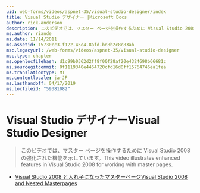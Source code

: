 ```yaml
---
uid: web-forms/videos/aspnet-35/visual-studio-designer/index
title: Visual Studio デザイナー |Microsoft Docs
author: rick-anderson
description: このビデオでは、マスター ページを操作するために Visual Studio 2008 の強化された機能を示しています。
ms.author: riande
ms.date: 11/14/2011
ms.assetid: 15730cc3-f122-45e4-8afd-bd8b2c8c83ab
msc.legacyurl: /web-forms/videos/aspnet-35/visual-studio-designer
msc.type: chapter
ms.openlocfilehash: d1c99b0362d2ff8f00f28af20e4324698b66681c
ms.sourcegitcommit: 0f1119340e4464720cfd16d0ff15764746ea1fea
ms.translationtype: MT
ms.contentlocale: ja-JP
ms.lasthandoff: 04/17/2019
ms.locfileid: "59381082"
---
```

# <a name="visual-studio-designer"></a><span data-ttu-id="11d47-103">Visual Studio デザイナー</span><span class="sxs-lookup"><span data-stu-id="11d47-103">Visual Studio Designer</span></span>

> <span data-ttu-id="11d47-104">このビデオでは、マスター ページを操作するために Visual Studio 2008 の強化された機能を示しています。</span><span class="sxs-lookup"><span data-stu-id="11d47-104">This video illustrates enhanced features in Visual Studio 2008 for working with master pages.</span></span>


- [<span data-ttu-id="11d47-105">Visual Studio 2008 と入れ子になったマスターページ</span><span class="sxs-lookup"><span data-stu-id="11d47-105">Visual Studio 2008 and Nested Masterpages</span></span>](visual-studio-2008-and-nested-masterpages.md)
